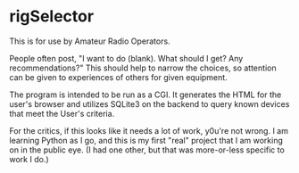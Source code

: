 # rigSelector

This is for use by Amateur Radio Operators.

People often post, "I want to do (blank).  What should I get?  Any recommendations?"  This should help to narrow the choices, so attention can be given to experiences of others for given equipment.

The program is intended to be run as a CGI.  It generates the HTML for the user's browser and utilizes SQLite3 on the backend to query known devices that meet the User's criteria.

For the critics, if this looks like it needs a lot of work, y0u're not wrong.  I am learning Python as I go, and this is my first "real" project that I am working on in the public eye.  (I had one other, but that was more-or-less specific to work I do.)
